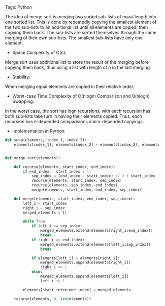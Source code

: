 Tags: Python

The idea of merge sort is merging two sorted sub-lists of equal length into one sorted list. This is done by repeatedly copying the smallest element of the two sub-lists to an additional list until all elements are copied, then copying them back. The sub-lists are sorted themselves through the same merging of their own sub-lists. The smallest sub-lists have only one element.

- Space Complexity of O(n):

Merge sort uses additional list to store the result of the merging before copying them back, thus using a list with length of n in the last merging.

- Stability:

When merging equal elements are copied in their relative order.

- Worst-case Time Complexity of O(nlogn) Comparison and O(nlogn) Swapping:

In the worst case, the sort has logn recursions, with each recursion has both sub-lists take turn in having their elements copied. Thus, each recursion has n-depended comparisions and n-depended copyings.

- Implementation in Python:

```python
def swap(elements, index_1, index_2):
    elements[index_1], elements[index_2] = elements[index_2], elements[index_1]


def merge_sort(elements):

    def recurse(elements, start_index, end_index):
        if end_index - start_index > 1:
            sep_index = (end_index - start_index) // 2 + start_index
            recurse(elements, start_index, sep_index)
            recurse(elements, sep_index, end_index)
            merge(elements, start_index, end_index, sep_index)

    def merge(elements, start_index, end_index, sep_index):
        left_i = start_index
        right_i = sep_index
        merged_elements = []

        while True:
            if left_i >= sep_index:
                merged_elements.extend(elements[right_i:end_index])
                break
            if right_i >= end_index:
                merged_elements.extend(elements[left_i:sep_index])
                break

            if elements[left_i] > elements[right_i]:
                merged_elements.append(elements[right_i])
                right_i += 1
            else:
                merged_elements.append(elements[left_i])
                left_i += 1

        elements[start_index:end_index] = merged_elements

    recurse(elements, 0, len(elements))
```
